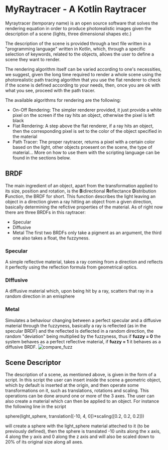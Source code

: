MyRaytracer - A Kotlin Raytracer
================================
Myraytracer (temporary name) is an open source software that solves the rendering equation in order to produce photorealistic images given the description of a scene (lights, three dimensional shapes etc.)

The description of the scene is provided through a text file written in a "programming language" written in Kotlin, which, through a specific selection of keywords, related to the objects, allows the user to define a scene they want to render.

The rendering algorithm itself can be varied according to one's necessities, we suggest, given the long time required to render a whole scene using the photorealistic path tracing algorithm that you use the flat renderer to check if the scene is defined according to your needs, then, once you are ok with what you see, proceed with the path tracer.

The available algorithms for rendering are the following: 
- On-Off Rendering: The simpler renderer provided, it just provide a white pixel on the screen if the ray hits an object, otherwise the pixel is left black
- Flat Rendering: A step above the flat renderer, if a ray hits an object, then the corresponding pixel is set to the color of the object specified in the material
- Path Tracer: The proper raytracer, returns a pixel with a certain color based on the light, other objects proesent on the scene, the type of material...
More on how to use them with the scripting language can be found in the sections below.

## BRDF
The main ingredient of an object, apart from the transformation applied to its size, position and rotation, is the **B**idirectional **R**eflectance **D**istribution **F**unction, the BRDF for short. This function describes the light leaving an object in a direction given a ray hitting an object from a given direction, basically determining the reflctive properties of the material.
As of right now there are three BRDFs in this raytracer:
* Specular
* Diffusive
* Metal
The first two BRDFs only take a pigment as an argument, the third one also takes a float, the fuzzyness.
### Specular
A simple reflective material, takes a ray coming from a direction and reflects it perfectly using the reflection formula from geometrical optics.
### DIffusive
A diffusive material which, upon being hit by a ray, scatters that ray in a random direction in an emisphere
### Metal
Simulates a behaviour changing between a perfect specular and a diffusive material through the fuzzyness, basically a ray is reflected (as in the specular BRDF) and the reflected is deflected in a random direction, the random "deviation" being multiplied by the fuzzyness, thus if **fuzzy = 0** the system behaves as a perfect reflective material, if **fuzzy = 1** it behaves as a diffusive BRDF. 
![compare_fuzz](https://github.com/monicaerica/myraytracer/assets/54890365/71dd263d-5f52-4e66-9bd1-e73d71c6a0d3)

## Scene Descriptor
The description of a scene, as mentioned above, is given in the form of a script. In this script the user can insert inside the scene a geometric object, which by default is inserted at the origin, and then operate some transformations on it, such as translations, rotations and scaling.
This operations can be done around one or more of the 3 axes. The user can also create a material which can then be applied to an object.
For instance the following line in the script

sphere(light_sphere, translation([-10, 4, 0])*scaling([0.2, 0.2, 0.2]))

will create a sphere with the light_sphere material atteched to it (to be previously defined), then the sphere is translated -10 units along the x axis, 4 along the y axis and 0 along the z axis and will also be scaled down to 20% of its original size along all axes.


